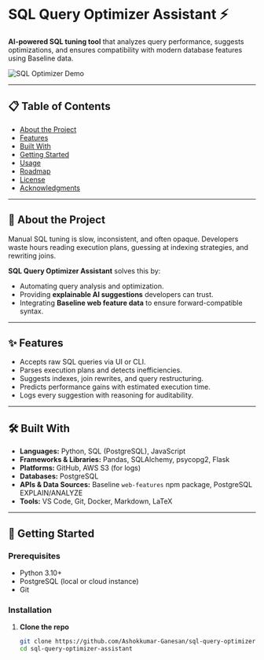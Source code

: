 # SQL Query Optimizer Assistant ⚡

**AI-powered SQL tuning tool** that analyzes query performance, suggests optimizations, and ensures compatibility with modern database features using Baseline data.

![SQL Optimizer Demo](docs/screenshot1.png)

---

## 📋 Table of Contents
- [About the Project](#about-the-project)
- [Features](#features)
- [Built With](#built-with)
- [Getting Started](#getting-started)
- [Usage](#usage)
- [Roadmap](#roadmap)
- [License](#license)
- [Acknowledgments](#acknowledgments)

---

## 📖 About the Project

Manual SQL tuning is slow, inconsistent, and often opaque. Developers waste hours reading execution plans, guessing at indexing strategies, and rewriting joins.

**SQL Query Optimizer Assistant** solves this by:
- Automating query analysis and optimization.
- Providing **explainable AI suggestions** developers can trust.
- Integrating **Baseline web feature data** to ensure forward-compatible syntax.

---

## ✨ Features
- Accepts raw SQL queries via UI or CLI.
- Parses execution plans and detects inefficiencies.
- Suggests indexes, join rewrites, and query restructuring.
- Predicts performance gains with estimated execution time.
- Logs every suggestion with reasoning for auditability.

---

## 🛠 Built With
- **Languages:** Python, SQL (PostgreSQL), JavaScript
- **Frameworks & Libraries:** Pandas, SQLAlchemy, psycopg2, Flask
- **Platforms:** GitHub, AWS S3 (for logs)
- **Databases:** PostgreSQL
- **APIs & Data Sources:** Baseline `web-features` npm package, PostgreSQL EXPLAIN/ANALYZE
- **Tools:** VS Code, Git, Docker, Markdown, LaTeX

---

## 🚀 Getting Started

### Prerequisites
- Python 3.10+
- PostgreSQL (local or cloud instance)
- Git

### Installation
1. **Clone the repo**
   ```bash
   git clone https://github.com/Ashokkumar-Ganesan/sql-query-optimizer-assistant.git
   cd sql-query-optimizer-assistant
